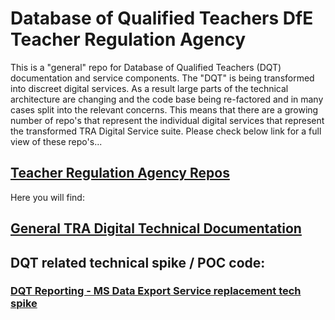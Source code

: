 # Database of Qualified Teachers DfE Teacher Regulation Agency

This is a "general" repo for Database of Qualified Teachers (DQT) documentation and service components. The "DQT" is being transformed into discreet digital services. As a result large parts of the technical architecture are changing and the code base being re-factored and in many cases split into the relevant concerns. This means that there are a growing number of repo's that represent the individual digital services that represent the transformed TRA Digital Service suite. Please check below link for a full view of these repo's...

## [Teacher Regulation Agency Repos](https://github.com/orgs/DFE-Digital/teams/tra-digital/repositories)

Here you will find:

## [General TRA Digital Technical Documentation](https://github.com/DFE-Digital/database-of-qualified-teachers/tree/main/docs/) 

## DQT related technical spike / POC code:

### [DQT Reporting - MS Data Export Service replacement tech spike](https://github.com/DFE-Digital/database-of-qualified-teachers/tree/main/dqt-reporting-poc)


